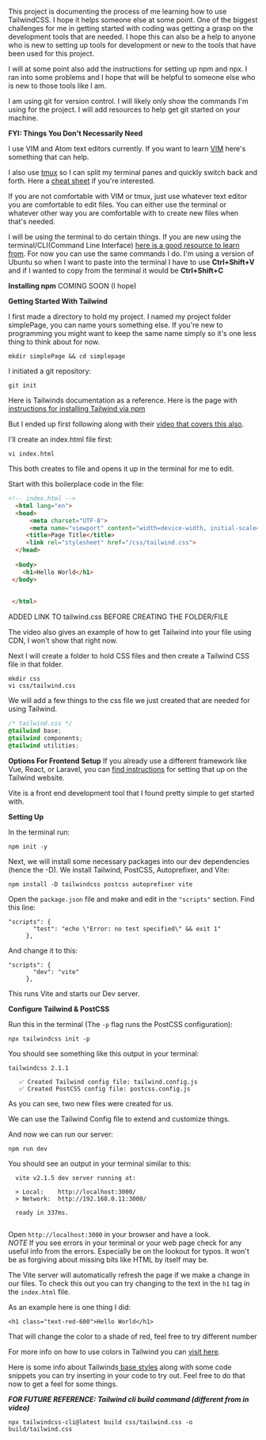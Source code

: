 This project is documenting the process of me learning how to use TailwindCSS. I hope it helps someone else at some point. One of the biggest challenges for me in getting started with coding was getting a grasp on the development tools that are needed. I hope this can also be a help to anyone who is new to setting up tools for development or new to the tools that have been used for this project. 

I will at some point also add the instructions for setting up npm and npx. I ran into some problems and I hope that will be helpful to someone else who is new to those tools like I am. 

I am using git for version control. I will likely only show the commands I'm using for the project. I will add resources to help get git started on your machine. 

**FYI: Things You Don't Necessarily Need**

I use VIM and Atom text editors currently. If you want to learn <a href="https://danielmiessler.com/study/vim/">VIM</a> here's something that can help. 

I also use <a href="https://www.hamvocke.com/blog/a-quick-and-easy-guide-to-tmux/"	>tmux</a> so I can split my terminal panes and quickly switch back and forth. Here a <a href="https://tmuxcheatsheet.com/">cheat sheet</a> if you're interested. 

If you are not comfortable with VIM or tmux, just use whatever text editor you are comfortable to edit files. You can either use the terminal or whatever other way you are comfortable with to create new files when that's needed.


I will be using the terminal to do certain things. If you are new using the terminal/CLI(Command Line Interface) <a href="https://learnrubythehardway.org/book/appendixa.html">here is a good resource to learn from</a>. For now you can use the same commands I do. I'm using a version of Ubuntu so when I want to paste into the terminal I have to use **Ctrl+Shift+V** and if I wanted to copy from the terminal it would be **Ctrl+Shift+C**

**Installing npm**
COMING SOON (I hope)

**Getting Started With Tailwind**

I first made a directory to hold my project. I named my project folder simplePage, you can name yours something else. If you're new to programming you might want to keep the same name simply so it's one less thing to think about for now. 

```
mkdir simplePage && cd simplepage
```

I initiated a git repository:

```
git init 
```


Here is Tailwinds documentation as a reference. Here is the page with <a href="https://tailwindcss.com/docs/installation">instructions for installing Tailwind via npm</a>

But I ended up first following along with their <a href="https://www.youtube.com/watch?v=qYgogv4R8zg&list=PL5f_mz_zU5eXWYDXHUDOLBE0scnuJofO0&index=2">video that covers this also</a>.

I'll create an index.html file first:

```
vi index.html

```

This both creates to file and opens it up in the terminal for me to edit. 

Start with this boilerplace code in the file:

```HTML
<!-- index.html --> 
  <html lang="en">
  <head>
      <meta charset="UTF-8">
      <meta name="viewport" content="width=device-width, initial-scale=1.0">
     <title>Page Title</title>
     <link rel="stylesheet" href="/css/tailwind.css">
  </head>
  
  <body>
 	<h1>Hello World</h1>
 </body>
 
 
 </html>

```

ADDED LINK TO tailwind.css BEFORE CREATING THE FOLDER/FILE

The video also gives an example of how to get Tailwind into your file using CDN, I won't show that right now. 

Next I will create a folder to hold CSS files and then create a Tailwind CSS file in that folder.

```
mkdir css
vi css/tailwind.css
```

We will add a few things to the css file we just created that are needed for using Tailwind.

```CSS
/* tailwind.css */
@tailwind base;
@tailwind components;
@tailwind utilities;

```

**Options For Frontend Setup**
If you already use a different framework like Vue, React, or Laravel, you can <a href="https://tailwindcss.com/docs/installation">find instructions</a> for setting that up on the Tailwind website. 

Vite is a front end development tool that I found pretty simple to get started with. 

**Setting Up**

In the terminal run:
```
npm init -y
```


Next, we will install some necessary packages into our dev dependencies (hence the -D). We install Tailwind, PostCSS, Autoprefixer, and Vite:

```
npm install -D tailwindcss postcss autoprefixer vite
```

Open the `package.json` file and make and edit in the `"scripts"` section.
Find this line:

```
"scripts": {
       "test": "echo \"Error: no test specified\" && exit 1"
     },

```


And change it to this:

```
"scripts": {
       "dev": "vite"  
     },
```

This runs Vite and starts our Dev server. 


**Configure Tailwind & PostCSS**

Run this in the terminal (The `-p` flag runs the PostCSS configuration):

```
npx tailwindcss init -p
```


You should see something like this output in your terminal:

```
tailwindcss 2.1.1
  
   ✅ Created Tailwind config file: tailwind.config.js
   ✅ Created PostCSS config file: postcss.config.js

```

As you can see, two new files were created for us. 

We can use the Tailwind Config file to extend and customize things.


And now we can run our server:

```
npm run dev
```


You should see an output in your terminal similar to this:

```
  vite v2.1.5 dev server running at:

  > Local:    http://localhost:3000/
  > Network:  http://192.168.0.11:3000/

  ready in 337ms.


```

Open `http://localhost:3000` in your browser and have a look.<br>
*NOTE* If you see errors in your terminal or your web page check for any useful info from the errors. Especially be on the lookout for typos. It won't be as forgiving about missing bits like HTML by itself may be. 

The Vite server will automatically refresh the page if we make a change in our files. To check this out you can try changing to the text in the `h1` tag in the `index.html` file. 

As an example here is one thing I did:

```
<h1 class="text-red-600">Hello World</h1>
```

That will change the color to a shade of red, feel free to try different number 

For more info on how to use colors in Tailwind you can <a href="https://tailwindcss.com/docs/customizing-colors"> visit here</a>.

Here is some info about Tailwinds<a href="https://tailwindcss.com/docs/preflight"> base styles</a> along with some code snippets you can try inserting in your code to try out. Feel free to do that now to get a feel for some things. 


***FOR FUTURE REFERENCE: Tailwind cli build command (different from in video)***
```
npx tailwindcss-cli@latest build css/tailwind.css -o build/tailwind.css
```